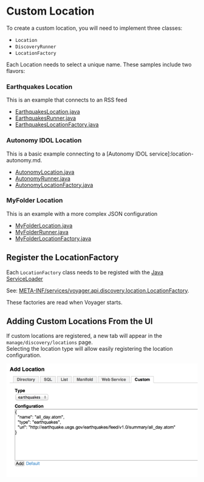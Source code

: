 Custom Location
=========================

To create a custom location, you will need to implement three classes:
  * ``Location``
  * ``DiscoveryRunner``
  * ``LocationFactory``

Each Location needs to select a unique name.  These samples include two flavors:


### Earthquakes Location
This is an example that connects to an RSS feed
  * [EarthquakesLocation.java]
  * [EarthquakesRunner.java]
  * [EarthquakesLocationFactory.java]


### Autonomy IDOL Location
This is a basic example connecting to a [Autonomy IDOL service]:location-autonomy.md.  
  * [AutonomyLocation.java]
  * [AutonomyRunner.java]
  * [AutonomyLocationFactory.java]


### MyFolder Location
This is an example with a more complex JSON configuration
  * [MyFolderLocation.java]
  * [MyFolderRunner.java]
  * [MyFolderLocationFactory.java]



Register the LocationFactory
----------------------------
Each ```LocationFactory``` class needs to be registed with the [Java ServiceLoader](http://docs.oracle.com/javase/6/docs/api/java/util/ServiceLoader.html)

See: [META-INF/services/voyager.api.discovery.location.LocationFactory](../src/main/resources/META-INF/services/voyager.api.discovery.location.LocationFactory).

These factories are read when Voyager starts.


Adding Custom Locations From the UI
-----------------------------------

If custom locations are registered, a new tab will appear in the ``manage/discovery/locations`` page.  
Selecting the location type will allow easily registering the location configuration. 


![locations](imgs/custom_locations_in_ui.png)




[EarthquakesLocation.java]:         ../src/main/java/voyager/quickstart/location/earthquake/EarthquakesLocation.java
[EarthquakesRunner.java]:           ../src/main/java/voyager/quickstart/location/earthquake/EarthquakesRunner.java
[EarthquakesLocationFactory.java]:  ../src/main/java/voyager/quickstart/location/earthquake/EarthquakesLocationFactory.java

[MyFolderLocation.java]:         ../src/main/java/voyager/quickstart/location/folder/MyFolderLocation.java
[MyFolderRunner.java]:           ../src/main/java/voyager/quickstart/location/folder/MyFolderRunner.java
[MyFolderLocationFactory.java]:  ../src/main/java/voyager/quickstart/location/folder/MyFolderLocationFactory.java


[AutonomyLocation.java]:         ../src/main/java/voyager/quickstart/location/autonomy/AutonomyLocation.java
[AutonomyRunner.java]:           ../src/main/java/voyager/quickstart/location/autonomy/AutonomyRunner.java
[AutonomyLocationFactory.java]:  ../src/main/java/voyager/quickstart/location/autonomy/AutonomyLocationFactory.java









